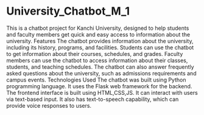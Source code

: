 # University_Chatbot_M_1

This is a chatbot project for Kanchi University, designed to help students and faculty members get quick and easy access to information about the university.
Features
The chatbot provides information about the university, including its history, programs, and facilities.
Students can use the chatbot to get information about their courses, schedules, and grades.
Faculty members can use the chatbot to access information about their classes, students, and teaching schedules.
The chatbot can also answer frequently asked questions about the university, such as admissions requirements and campus events.
Technologies Used
The chatbot was built using Python programming language.
It uses the Flask web framework for the backend.
The frontend interface is built using HTML,CSS,JS.
It can interact with users via text-based input. 
It also has text-to-speech capability, which can provide voice responses to users.
